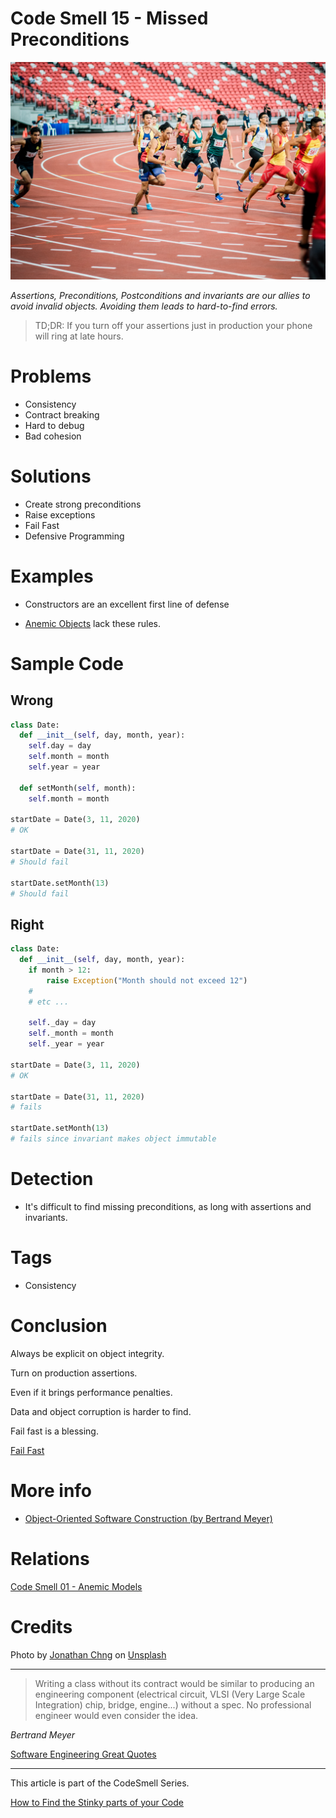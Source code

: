 # Code Smell 15 - Missed Preconditions

![Code Smell 15 - Missed Preconditions](Code%20Smell%2015%20-%20Missed%20Preconditions.jpg)

*Assertions, Preconditions, Postconditions and invariants are our allies to avoid invalid objects. Avoiding them leads to hard-to-find errors.*

> TD;DR: If you turn off your assertions just in production your phone will ring at late hours.

# Problems
- Consistency
- Contract breaking
- Hard to debug
- Bad cohesion

# Solutions

- Create strong preconditions
- Raise exceptions
- Fail Fast
- Defensive Programming 

# Examples

- Constructors are an excellent first line of defense

- [Anemic Objects](https://github.com/mcsee/Software-Design-Articles/tree/main/Articles/Code%20Smells/Code%20Smell%2001%20-%20Anemic%20Models/readme.md) lack these rules.

# Sample Code

## Wrong

[Gist Url]: # (https://gist.github.com/mcsee/61e95b5c7a8d697cb748cd49b43aab90)
```python
class Date:
  def __init__(self, day, month, year):
    self.day = day
    self.month = month
    self.year = year

  def setMonth(self, month):
    self.month = month

startDate = Date(3, 11, 2020)
# OK

startDate = Date(31, 11, 2020)
# Should fail

startDate.setMonth(13)
# Should fail
```

## Right

[Gist Url]: # (https://gist.github.com/mcsee/b5eebe620b66c510bafe04a7a4f8ef82)
```python
class Date:
  def __init__(self, day, month, year):
  	if month > 12:
    	raise Exception("Month should not exceed 12")
    #
    # etc ...
  
    self._day = day
    self._month = month
    self._year = year
 
startDate = Date(3, 11, 2020)
# OK

startDate = Date(31, 11, 2020)
# fails

startDate.setMonth(13)
# fails since invariant makes object immutable
```

# Detection

- It's difficult to find missing preconditions, as long with assertions and invariants.

# Tags

- Consistency

# Conclusion

Always be explicit on object integrity.

Turn on production assertions. 

Even if it brings performance penalties. 

Data and object corruption is harder to find.

Fail fast is a blessing.

[Fail Fast](https://github.com/mcsee/Software-Design-Articles/tree/main/Articles/Theory/Fail%20Fast/readme.md)

# More info

- [Object-Oriented Software Construction (by Bertrand Meyer)](https://en.wikipedia.org/wiki/Object-Oriented_Software_Construction)

# Relations

[Code Smell 01 - Anemic Models](https://github.com/mcsee/Software-Design-Articles/tree/main/Articles/Code%20Smells/Code%20Smell%2001%20-%20Anemic%20Models/readme.md)

# Credits

Photo by [Jonathan Chng](https://unsplash.com/@jon_chng) on [Unsplash](https://unsplash.com/s/photos/running-track)

* * *

> Writing a class without its contract would be similar to producing an engineering component (electrical circuit, VLSI (Very Large Scale Integration) chip, bridge, engine...) without a spec. No professional engineer would even consider the idea.

_Bertrand Meyer_

[Software Engineering Great Quotes](https://github.com/mcsee/Software-Design-Articles/tree/main/Articles/Quotes/Software%20Engineering%20Great%20Quotes/readme.md)

* * *

This article is part of the CodeSmell Series.

[How to Find the Stinky parts of your Code](https://github.com/mcsee/Software-Design-Articles/tree/main/Articles/Code%20Smells/How%20to%20Find%20the%20Stinky%20parts%20of%20your%20Code/readme.md)